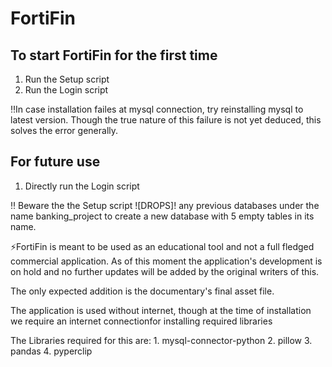 # FortiFin


## To start FortiFin for the first time
1. Run the Setup script
2. Run the Login script

‼️In case installation failes at mysql connection, try reinstalling mysql to latest version. Though the true nature of this failure is not yet deduced, this solves the error generally.

## For future use 
1. Directly run the Login script

‼️ Beware the the Setup script ![DROPS]! any previous databases under the name banking_project to create a new database with 5 empty tables in its name.

 ⚡FortiFin is meant to be used as an educational tool and not a full fledged commercial application. As of this moment the application's development is on hold and no further updates will be added by the original writers of this. 

The only expected addition is the documentary's final asset file.

The application is used without internet, though at the time of installation we require an internet connectionfor installing required libraries

The Libraries required for this are:
            1. mysql-connector-python
            2. pillow
            3. pandas
            4. pyperclip


        

